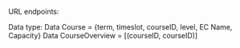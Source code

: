 URL endpoints: 


Data type: 
    Data Course = {term, timeslot, courseID, level, EC Name, Capacity}
    Data CourseOverview = [(courseID, courseID)]